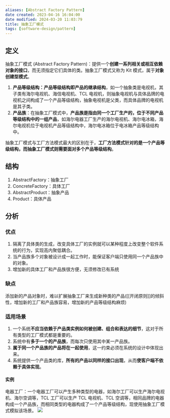 ```yaml
---
aliases: [Abstract Factory Pattern]
date created: 2023-04-16 16:04:00
date modified: 2024-03-20 11:03:79
title: 抽象工厂模式
tags: [software-design/pattern]
---
```


## 定义

抽象工厂模式 (Abstract Factory Pattern)：提供一个**创建一系列相关或相互依赖对象的接口**，而无须指定它们具体的类。抽象工厂模式又称为 Kit 模式，属于**对象创建型模式**。

1. **产品等级结构：产品等级结构即产品的继承结构**，如一个抽象类是电视机，其子类有海尔电视机、海信电视机、TCL 电视机，则抽象电视机与具体品牌的电视机之间构成了一个产品等级结构，抽象电视机是父类，而具体品牌的电视机是其子类。
2. **产品族**：在抽象工厂模式中，**产品族是指由同一个工厂生产的，位于不同产品等级结构中的一组产品**，如海尔电器工厂生产的海尔电视机、海尔电冰箱，海尔电视机位于电视机产品等级结构中，海尔电冰箱位于电冰箱产品等级结构中。

抽象工厂模式与工厂方法模式最大的区别在于，**工厂方法模式针对的是一个产品等级结构，而抽象工厂模式则需要面对多个产品等级结构**。

## 结构

1. AbstractFactory：抽象工厂
2. ConcreteFactory：具体工厂
3. AbstractProduct：抽象产品
4. Product：具体产品

## 分析

### 优点
1. 隔离了具体类的生成，改变具体工厂的实例就可以某种程度上改变整个软件系统的行为，实现高内聚低耦合。
2. 当产品族多个对象被设计成一起工作时，能保证客户端只使用同一个产品族中的对象。
3. 增加新的具体工厂和产品族很方便，无须修改已有系统

### 缺点
添加新的产品对象时，难以扩展抽象工厂来生成新种类的产品([[开闭原则]]的倾斜性，增加新的工厂和产品族容易，增加新的产品等级结构麻烦)

### 适用场景
1. 一个系统**不应当依赖于产品类实例如何被创建、组合和表达的细节**，这对于所有类型的工厂模式都是重要的。
2. 系统中有**多于一个的产品族**，而每次只使用其中某一产品族。
3. **属于同一个产品族的产品将在一起使用**，这一约束必须在系统的设计中体现出来。
4. 系统提供一个产品类的库，**所有的产品以同样的接口出现**，从而**使客户端不依赖于具体实现**。

#### 实例
电器工厂：一个电器工厂可以产生多种类型的电器，如海尔工厂可以生产海尔电视机、海尔空调等，TCL 工厂可以生产 TCL 电视机、TCL 空调等，相同品牌的电器构成一个产品族，而相同类型的电器构成了一个产品等级结构，现使用抽象工厂模式模拟该场景。
![](https://spricoder.oss-cn-shanghai.aliyuncs.com/2021-Software-System-Design/img/lec03/12.png)